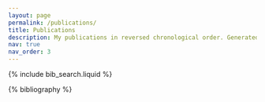 ```yaml
---
layout: page
permalink: /publications/
title: Publications
description: My publications in reversed chronological order. Generated by jekyll-scholar.
nav: true
nav_order: 3
---
```


<!-- _pages/publications.md -->

<!-- Bibsearch Feature -->

{% include bib_search.liquid %}

<div class="publications">

{% bibliography %}

</div>
